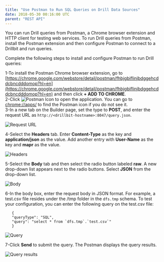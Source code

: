 ```yaml
---
title: "Use Postman to Run SQL Queries on Drill Data Sources"
date: 2018-05-30 00:16:00 UTC
parent: "REST API"
---
```


You can run Drill queries from Postman, a Chrome browser extension and HTTP client for testing web services. To run Drill queries from Postman, install the Postman extension and then configure Postman to connect to a Drillbit and run queries.  

Complete the following steps to install and configure Postman to run Drill queries:  

1-To install the Postman Chrome browser extension, go to [https://chrome.google.com/webstore/detail/postman/fhbjgbiflinjbdggehcddcbncdddomop?hl=en](https://chrome.google.com/webstore/detail/postman/fhbjgbiflinjbdggehcddcbncdddomop?hl=en) and then click **+ ADD TO CHROME**.  
2-Click ![Postman Icon](https://i.imgur.com/a4pg98J.png) to open the application. You can go to [chrome://apps/](chrome://apps/) to find the Postman icon if you do not see it.   
3-In a new tab on the Builder page, set the type to **POST**, and enter the request URL as  `http://<drillbit-hostname>:8047/query.json`.  
  
![Request URL](https://i.imgur.com/slNIu8p.png)  
  
4-Select the **Headers** tab. Enter **Content-Type** as the key and **application/json** as the value. Add another entry with **User-Name** as the key and **mapr** as the value.  
  
![Headers](https://i.imgur.com/mreqm7S.png)  

5-Select the **Body** tab and then select the radio button labeled **raw**. A new drop-down list appears next to the radio buttons. Select **JSON** from the drop-down list.  

![Body](https://i.imgur.com/eaVfmve.png)  
  
6-In the body box, enter the request body in JSON format. For example, a test.csv file resides under the /tmp folder in the `dfs.tmp` schema. To test your configuration, you can enter the following query on the test.csv file: 
 
       {
       "queryType": "SQL",
       "query": "select * from `dfs.tmp`.`test.csv`"
       }

![Query](https://i.imgur.com/qnDENpV.png)  
  
7-Click **Send** to submit the query. The Postman displays the query results.  

![Query results](https://i.imgur.com/gLxMJjL.png)





